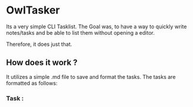 # OwlTasker
Its a very simple CLI Tasklist.
The Goal was, to have a way to quickly write notes/tasks and be able to list them without opening a editor. 

Therefore, it does just that. 

## How does it work ?
It utilizes a simple .md file to save and format the tasks. 
The tasks are formatted as follows: 


### Task <Nr>: <Title>    
 | Date:  <DateCreation> 
 | Description: <Desc>   
 | Deadline: <Deadline>  


## Usage
Following Options are available: 

OwlTasker -h / --help
  List Options and Usage

OwlTasker -t 
  List all tasks

OwlTasker -c
  Create a new task

OwlTasker -d [ <Nr> | all ]
  Delete all or specified task (by assigned Nr)

